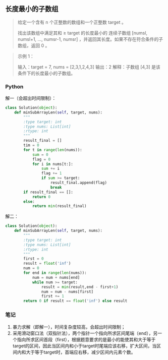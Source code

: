## 长度最小的子数组

> 给定一个含有 n 个正整数的数组和一个正整数 target 。
>
> 找出该数组中满足其和 ≥ target 的长度最小的 连续子数组 [numsl, numsl+1, ..., numsr-1, numsr] ，并返回其长度。如果不存在符合条件的子数组，返回 0 。

 

> 示例 1：
>
> 输入：target = 7, nums = [2,3,1,2,4,3]
> 输出：2
> 解释：子数组 [4,3] 是该条件下的长度最小的子数组。

### Python

解一（会超出时间限制）：

```python
class Solution(object):
    def minSubArrayLen(self, target, nums):
        """
        :type target: int
        :type nums: List[int]
        :rtype: int
        """
        result_final = []
        tim = 0
        for t in range(len(nums)):
            sum = 0
            flag = 0
            for i in nums[t:]:
                sum += i
                flag += 1
                if sum >= target:
                    result_final.append(flag)
                    break
        if result_final == []:
            return 0
        else:
            return min(result_final)
```

解二：

```python
class Solution(object):
    def minSubArrayLen(self, target, nums):
        """
        :type target: int
        :type nums: List[int]
        :rtype: int
        """
        first = 0
        result = float('inf')
        num = 0
        for end in range(len(nums)):
            num = num + nums[end]
            while num >= target:
                result = min(result,end - first+1)
                num = num - nums[first]
                first += 1
        return 0 if result == float('inf') else result
```

### 笔记

1. 暴力求解（即解一），时间复杂度较高，会超出时间限制；
2. 采用滑动窗口法（双指针法），两个指针一个指向所求区间尾端（end），另一个指向所求区间首段（first），根据题意要求的是最小的能使其和大于等于target的区间，因此当区间内和小于target时尾端应该右移，扩大区间，当区间内和大于等于target时，首端应右移，减少区间内元素个数。